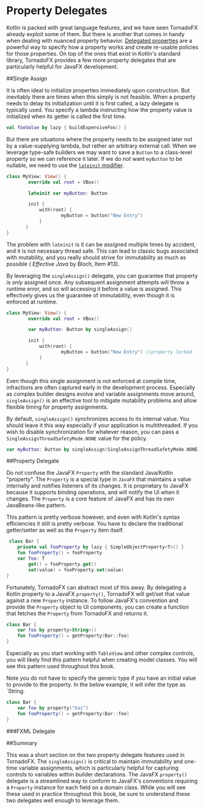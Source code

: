 # Property Delegates

Kotlin is packed with great language features, and we have seen TornadoFX already exploit some of them. But there is another that comes in handy when dealing with nuanced property behavior. [Delegated properties](https://kotlinlang.org/docs/reference/delegated-properties.html) are a powerful way to specify how a property works and create re-usable policies for those properties. On top of the ones that exist in Kotlin's standard library, TornadoFX provides a few more property delegates that are particularly helpful for JavaFX development. 

##Single Assign 

It is often ideal to initialize properties immediately upon construction. But inevitably there are times when this simply is not feasible. When a property needs to delay its initialization until it is first called, a lazy delegate is typically used. You specify a lambda instructing how the property value is initialized when its getter is called the first time.

```kotlin
val fooValue by lazy { buildExpensiveFoo() }
```

But there are situations where the property needs to be assigned later not by a value-supplying lambda, but rather an arbitrary external call. When we leverage type-safe builders we may want to save a `Button` to a class-level property so we can reference it later. If we do not want `myButton` to be nullable, we need to use the [`lateinit` modifier](https://kotlinlang.org/docs/reference/properties.html#late-initialized-properties). 

```kotlin
class MyView: View() {
        override val root = VBox()

        lateinit var myButton: Button

        init {
            with(root) {
                    myButton = button("New Entry")
            }
       }
}
```

The problem with `lateinit` is it can be assigned multiple times by accident, and it is not necessary thread safe. This can lead to classic bugs associated with mutability, and you really should strive for immutability as much as possible ( *Effective Java* by Bloch, Item #13).

By leveraging the `singleAssign()` delegate, you can guarantee that property is *only* assigned once. Any subsequent assignment attempts will throw a runtime error, and so will accessing it before a value is assigned. This effectively gives us the guarantee of immutability, even though it is enforced at runtime.

```kotlin
class MyView: View() {
        override val root = VBox()

        var myButton: Button by singleAssign()

        init {
            with(root) {
                    myButton = button("New Entry") //property locked
            }
       }
}
```

Even though this single assignment is not enforced at compile time, infractions are often captured early in the development process. Especially as complex builder designs evolve and variable assignments move around, `singleAssign()` is an effective tool to mitigate mutability problems and allow flexible timing for property assignments.

By default, `singleAssign()` synchronizes access to its internal value. You should leave it this way especially if your application is multithreaded. If you wish to disable synchronization for whatever reason, you can pass a `SingleAssignThreadSafetyMode.NONE` value for the policy. 

```kotlin
var myButton: Button by singleAssign(SingleAssignThreadSafetyMode.NONE)
```

##Property Delegate

Do not confuse the JavaFX `Property` with the standard Java/Kotlin "property". The `Property` is a special type in `JavaFX` that maintains a value internally and notifies listeners of its changes. It is proprietary to JavaFX because it supports binding operations, and will notify the UI when it changes. The `Property` is a core feature of JavaFX and has its own JavaBeans-like pattern.

This pattern is pretty verbose however, and even with Kotlin's syntax efficiencies it still is pretty verbose. You have to declare the traditional getter/setter as well as the `Property` item itself.

```kotlin
 class Bar { 
    private val fooProperty by lazy { SimpleObjectProperty<T>() }
    fun fooProperty() = fooProperty
    var foo: T
        get() = fooProperty.get()
        set(value) = fooProperty.set(value)
}
```

Fortunately, TornadoFX can abstract most of this away. By delegating a Kotlin property to a JavaFX `property()`, TornadoFX will get/set that value against a new `Property` instance. To follow JavaFX's convention and provide the `Property` object to UI components, you can create a function that fetches the `Property` from TornadoFX and returns it.

```kotlin
class Bar {
    var foo by property<String>()
    fun fooProperty() = getProperty(Bar::foo)
}
```

Especially as you start working with `TableView` and other complex controls, you will likely find this pattern helpful when creating model classes. You will see this pattern used throughout this book.

Note you do not have to specify the generic type if you have an initial value to provide to the property. In the below example, it will infer the type as `String.

```kotlin
class Bar {
    var foo by property("baz")
    fun fooProperty() = getProperty(Bar::foo)
}
```

###FXML Delegate



##Summary

This was a short section on the two property delegate features used in TornadoFX. The `singleAssign()` is critical to maintain immutability and one-time variable assignments, which is particularly helpful for capturing controls to variables within builder declarations. The JavaFX `property()` delegate is a streamlined way to conform to JavaFX's conventions requiring a `Property` instance for each field on a domain class. While you will see these used in practice throughout this book, be sure to understand these two delegates well enough to leverage them.
